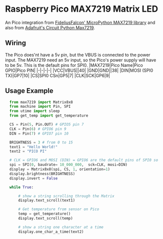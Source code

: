 # Raspberry Pico MAX7219 Matrix LED
An Pico integration from [FideliusFalcon' MicroPython MAX7219 library](https://github.com/FideliusFalcon/rpi_pico_max7219) and also from [Adafruit's Circuit Python Max7219](https://github.com/adafruit/Adafruit_CircuitPython_MAX7219).


## Wiring
The Pico does'nt have a 5v pin, but the VBUS is connected to the power input. The MAX7219 need an 5v input, so the Pico's power supply will have to be 5v. This is the default pins for SPI0.
|MAX7219|Pico Name|Pico GPIO|Pico PIN|
|-|-|-|-|
|VCC|VBUS||40|
|GND|GND||38|
|DIN|MOSI (SPI0 TX)|GP7|10|
|CS|SPI0 CSn|GP5|7|
|CLK|SCK|GP6|9|

## Usage Example

```python
  from max7219 import Matrix8x8
  from machine import Pin, SPI
  from utime import sleep
  from get_temp import get_temperature

  CS = Pin(5, Pin.OUT) # GPIO5 pin 7
  CLK = Pin(6) # GPIO6 pin 9
  DIN = Pin(7) # GPIO7 pin 10

  BRIGHTNESS = 3 # from 0 to 15
  text1 = "Hello World!"
  text2 = "PICO PI"

  # CLK = GPIO6 and MOSI (DIN) = GPIO6 are the default pins of SPI0 so you can omit it
  spi = SPI(0, baudrate= 10_000_000,  sck=CLK, mosi=DIN)
  display = Matrix8x8(spi, CS, 1, orientation=1)
  display.brightness(BRIGHTNESS)
  display.invert = False

  while True:

      # show a string scrolling through the Matrix
      display.text_scroll(text1)

      # Get temperature from sensor on Pico
      temp = get_temperature()
      display.text_scroll(temp)

      # show a string one character at a time
      display.one_char_a_time(text2)
```
